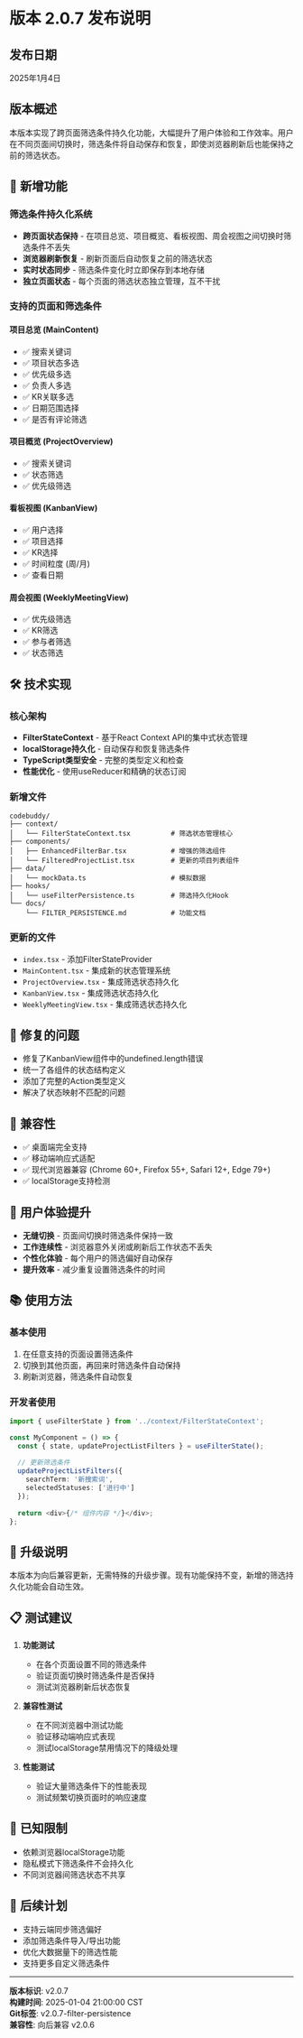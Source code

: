 # 版本 2.0.7 发布说明

## 发布日期
2025年1月4日

## 版本概述
本版本实现了跨页面筛选条件持久化功能，大幅提升了用户体验和工作效率。用户在不同页面间切换时，筛选条件将自动保存和恢复，即使浏览器刷新后也能保持之前的筛选状态。

## 🚀 新增功能

### 筛选条件持久化系统
- **跨页面状态保持** - 在项目总览、项目概览、看板视图、周会视图之间切换时筛选条件不丢失
- **浏览器刷新恢复** - 刷新页面后自动恢复之前的筛选状态
- **实时状态同步** - 筛选条件变化时立即保存到本地存储
- **独立页面状态** - 每个页面的筛选状态独立管理，互不干扰

### 支持的页面和筛选条件

#### 项目总览 (MainContent)
- ✅ 搜索关键词
- ✅ 项目状态多选
- ✅ 优先级多选  
- ✅ 负责人多选
- ✅ KR关联多选
- ✅ 日期范围选择
- ✅ 是否有评论筛选

#### 项目概览 (ProjectOverview)
- ✅ 搜索关键词
- ✅ 状态筛选
- ✅ 优先级筛选

#### 看板视图 (KanbanView)
- ✅ 用户选择
- ✅ 项目选择
- ✅ KR选择
- ✅ 时间粒度 (周/月)
- ✅ 查看日期

#### 周会视图 (WeeklyMeetingView)
- ✅ 优先级筛选
- ✅ KR筛选
- ✅ 参与者筛选
- ✅ 状态筛选

## 🛠️ 技术实现

### 核心架构
- **FilterStateContext** - 基于React Context API的集中式状态管理
- **localStorage持久化** - 自动保存和恢复筛选条件
- **TypeScript类型安全** - 完整的类型定义和检查
- **性能优化** - 使用useReducer和精确的状态订阅

### 新增文件
```
codebuddy/
├── context/
│   └── FilterStateContext.tsx          # 筛选状态管理核心
├── components/
│   ├── EnhancedFilterBar.tsx           # 增强的筛选组件
│   └── FilteredProjectList.tsx         # 更新的项目列表组件
├── data/
│   └── mockData.ts                     # 模拟数据
├── hooks/
│   └── useFilterPersistence.ts         # 筛选持久化Hook
└── docs/
    └── FILTER_PERSISTENCE.md           # 功能文档
```

### 更新的文件
- `index.tsx` - 添加FilterStateProvider
- `MainContent.tsx` - 集成新的状态管理系统
- `ProjectOverview.tsx` - 集成筛选状态持久化
- `KanbanView.tsx` - 集成筛选状态持久化
- `WeeklyMeetingView.tsx` - 集成筛选状态持久化

## 🔧 修复的问题
- 修复了KanbanView组件中的undefined.length错误
- 统一了各组件的状态结构定义
- 添加了完整的Action类型定义
- 解决了状态映射不匹配的问题

## 📱 兼容性
- ✅ 桌面端完全支持
- ✅ 移动端响应式适配
- ✅ 现代浏览器兼容 (Chrome 60+, Firefox 55+, Safari 12+, Edge 79+)
- ✅ localStorage支持检测

## 🎯 用户体验提升
- **无缝切换** - 页面间切换时筛选条件保持一致
- **工作连续性** - 浏览器意外关闭或刷新后工作状态不丢失
- **个性化体验** - 每个用户的筛选偏好自动保存
- **提升效率** - 减少重复设置筛选条件的时间

## 📚 使用方法

### 基本使用
1. 在任意支持的页面设置筛选条件
2. 切换到其他页面，再回来时筛选条件自动保持
3. 刷新浏览器，筛选条件自动恢复

### 开发者使用
```typescript
import { useFilterState } from '../context/FilterStateContext';

const MyComponent = () => {
  const { state, updateProjectListFilters } = useFilterState();
  
  // 更新筛选条件
  updateProjectListFilters({
    searchTerm: '新搜索词',
    selectedStatuses: ['进行中']
  });
  
  return <div>{/* 组件内容 */}</div>;
};
```

## 🔄 升级说明
本版本为向后兼容更新，无需特殊的升级步骤。现有功能保持不变，新增的筛选持久化功能会自动生效。

## 📋 测试建议
1. **功能测试**
   - 在各个页面设置不同的筛选条件
   - 验证页面切换时筛选条件是否保持
   - 测试浏览器刷新后状态恢复

2. **兼容性测试**
   - 在不同浏览器中测试功能
   - 验证移动端响应式表现
   - 测试localStorage禁用情况下的降级处理

3. **性能测试**
   - 验证大量筛选条件下的性能表现
   - 测试频繁切换页面时的响应速度

## 🚧 已知限制
- 依赖浏览器localStorage功能
- 隐私模式下筛选条件不会持久化
- 不同浏览器间筛选状态不共享

## 🔮 后续计划
- 支持云端同步筛选偏好
- 添加筛选条件导入/导出功能
- 优化大数据量下的筛选性能
- 支持更多自定义筛选条件

---

**版本标识**: v2.0.7  
**构建时间**: 2025-01-04 21:00:00 CST  
**Git标签**: v2.0.7-filter-persistence  
**兼容性**: 向后兼容 v2.0.6